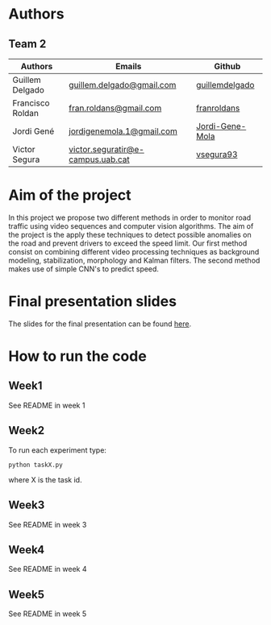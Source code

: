 # Authors
## Team 2

| Authors  | Emails | Github |
| ------------- | ------------- | ------------- |
| Guillem Delgado  | guillem.delgado@gmail.com  | [guillemdelgado](https://github.com/guillemdelgado) |
| Francisco Roldan | fran.roldans@gmail.com | [franroldans](https://github.com/franroldans) |
| Jordi Gené | jordigenemola.1@gmail.com  | [Jordi-Gene-Mola](https://github.com/Jordi-Gene-Mola) |
| Victor Segura | victor.seguratir@e-campus.uab.cat | [vsegura93](https://github.com/vsegura93) |

# Aim of the project
In this project we propose two different methods in order to monitor road traffic using video sequences and computer vision algorithms. The aim of the project is the apply these techniques to detect possible anomalies on the road and prevent drivers to exceed the speed limit. Our first method consist on combining different video processing techniques as background modeling, stabilization, morphology and Kalman filters. The second method makes use of simple CNN's to predict speed.

# Final presentation slides
The slides for the final presentation can be found [here](https://docs.google.com/presentation/d/16Laa4aFNtYXyBeDqTTXi3pS4N0iIgKwo4eFrPv-wv84/edit?usp=sharing).


# How to run the code
## Week1
See README in week 1
## Week2
To run each experiment type:

    python taskX.py 
  
where X is the task id.

## Week3
See README in week 3

## Week4
See README in week 4

## Week5
See README in week 5
